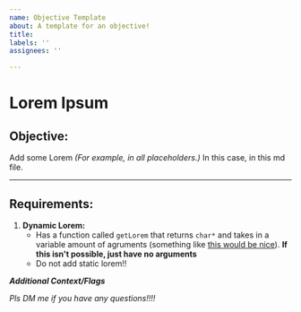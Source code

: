 ```yaml
---
name: Objective Template
about: A template for an objective!
title: 
labels: ''
assignees: ''

---
```


# Lorem Ipsum

## Objective:

Add some Lorem _(For example, in all placeholders.)_ In this case, in this md file.

***

## Requirements:

1) **Dynamic Lorem:**
    - Has a function called `getLorem` that returns `char*` and takes in a variable amount of agruments (something like [this would be nice](https://learn.microsoft.com/en-us/cpp/cpp/functions-with-variable-argument-lists-cpp?view=msvc-170)). **If this isn't possible, just have no arguments**
    - Do not add static lorem!!

***Additional Context/Flags***

_Pls DM me if you have any questions!!!!_
